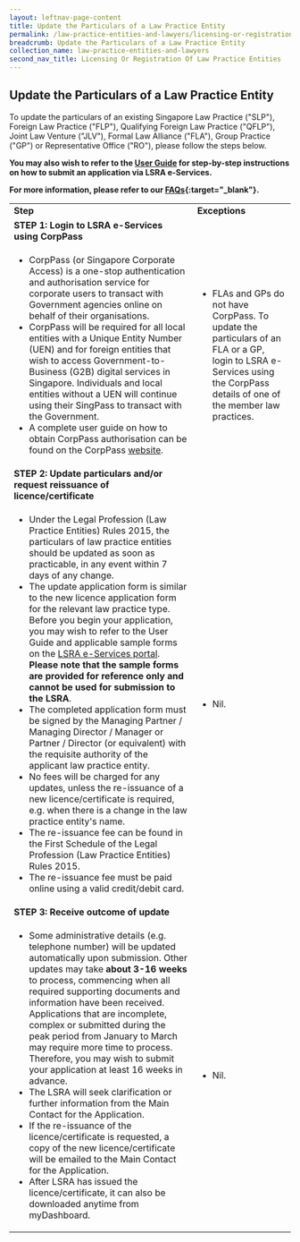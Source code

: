 ```yaml
---
layout: leftnav-page-content
title: Update the Particulars of a Law Practice Entity
permalink: /law-practice-entities-and-lawyers/licensing-or-registration-of-law-practice-entities/update-the-particulars-of-a-law-practice-entity/
breadcrumb: Update the Particulars of a Law Practice Entity
collection_name: law-practice-entities-and-lawyers
second_nav_title: Licensing Or Registration Of Law Practice Entities
---
```


<style>
table tr td ul li {font-size: 1rem;}
</style>

Update the Particulars of a Law Practice Entity
---

To update the particulars of an existing Singapore Law Practice ("SLP"), Foreign Law Practice ("FLP"), Qualifying Foreign Law Practice ("QFLP"), Joint Law Venture ("JLV"), Formal Law Alliance ("FLA"), Group Practice ("GP") or Representative Office ("RO"), please follow the steps below. 

**You may also wish to refer to the [User Guide](https://www.mlaw.gov.sg/eservices/lsra/lsra-home/) for step-by-step instructions on how to submit an application via LSRA e-Services.**

**For more information, please refer to our [FAQs](https://va.ecitizen.gov.sg/cfp/customerpages/mlaw/explorefaq.aspx){:target="_blank"}.**

<table>
  <tr>
    <td><b>Step</b></td>
    <td><b>Exceptions</b></td>
  </tr>
  <tr>
    <td><b>STEP 1: Login to LSRA e-Services using CorpPass</b></td>
    <td></td>
  </tr>
  <tr>
    <td>
      <ul>
        <li>CorpPass (or Singapore Corporate Access) is a one-stop authentication and authorisation service for corporate users to transact with Government agencies online on behalf of their organisations.</li>
        <li>CorpPass will be required for all local entities with a Unique Entity Number (UEN) and for foreign entities that wish to access Government-to-Business (G2B) digital services in Singapore. Individuals and local entities without a UEN will continue using their SingPass to transact with the Government.</li>
        <li>A complete user guide on how to obtain CorpPass authorisation can be found on the CorpPass <a href="https://www.corppass.gov.sg/corppass/common/userguides">website</a>.</li>
      </ul>
    </td>
    <td>
      <ul>
        <li>FLAs and GPs do not have CorpPass. To update the particulars of an FLA or a GP, login to LSRA e-Services using the CorpPass details of one of the member law practices.</li>
      </ul>
    </td>
  </tr>
  <tr>
    <td><b>STEP 2: Update particulars and/or request reissuance of licence/certificate</b></td>
    <td></td>
  </tr>
  <tr>
    <td>
      <ul>
        <li>Under the Legal Profession (Law Practice Entities) Rules 2015, the particulars of law practice entities should be updated as soon as practicable, in any event within 7 days of any change.</li>
        <li>The update application form is similar to the new licence application form for the relevant law practice type. Before you begin your application, you may wish to refer to the User Guide and applicable sample forms on the <a href="https://www.mlaw.gov.sg/eservices/lsra/lsra-home/" target="_blank">LSRA e-Services portal</a>. <b>Please note that the sample forms are provided for reference only and cannot be used for submission to the LSRA</b>.</li>
        <li>The completed application form must be signed by the Managing Partner / Managing Director / Manager or Partner / Director (or equivalent) with the requisite authority of the applicant law practice entity.</li>
        <li>No fees will be charged for any updates, unless the re-issuance of a new licence/certificate is required, e.g. when there is a change in the law practice entity's name.</li>
        <li>The re-issuance fee can be found in the First Schedule of the Legal Profession (Law Practice Entities) Rules 2015.</li>
        <li>The re-issuance fee must be paid online using a valid credit/debit card.</li>
      </ul>
    </td>
    <td>
      <ul>
        <li>Nil.</li>
      </ul>
    </td>
  </tr>
  <tr>
    <td><b>STEP 3: Receive outcome of update</b></td>
    <td></td>
  </tr>
  <tr>
    <td>
      <ul>
        <li>Some administrative details (e.g. telephone number) will be updated automatically upon submission. Other updates may take <b>about 3-16 weeks</b> to process, commencing when all required supporting documents and information have been received. Applications that are incomplete, complex or submitted during the peak period from January to March may require more time to process. Therefore, you may wish to submit your application at least 16 weeks in advance.</li>
        <li>The LSRA will seek clarification or further information from the Main Contact for the Application.</li>
        <li>If the re-issuance of the licence/certificate is requested, a copy of the new licence/certificate will be emailed to the Main Contact for the Application.</li>
        <li>After LSRA has issued the licence/certificate, it can also be downloaded anytime from myDashboard.</li>
      </ul>
    </td>
    <td>
      <ul>
        <li>Nil.</li>
      </ul>
    </td>
  </tr>
</table>

